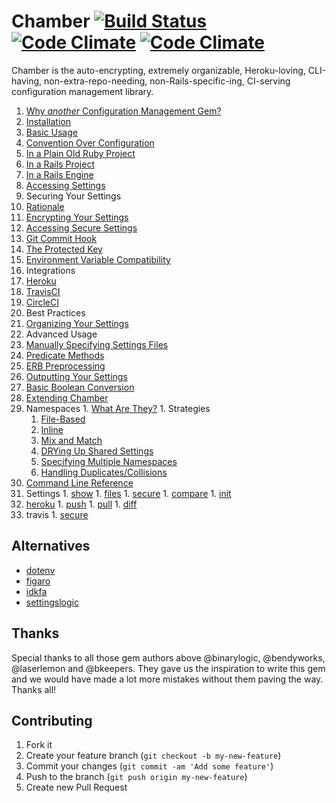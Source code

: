 # Chamber [![Build Status](https://travis-ci.org/thekompanee/chamber.png)](https://travis-ci.org/thekompanee/chamber) [![Code Climate](https://codeclimate.com/github/thekompanee/chamber.png)](https://codeclimate.com/github/thekompanee/chamber) [![Code Climate](https://codeclimate.com/github/thekompanee/chamber/coverage.png)](https://codeclimate.com/github/thekompanee/chamber)

Chamber is the auto-encrypting, extremely organizable, Heroku-loving, CLI-having,
non-extra-repo-needing, non-Rails-specific-ing, CI-serving configuration
management library.

1. [Why _another_ Configuration Management Gem?](https://github.com/thekompanee/chamber/wiki/Why-ANOTHER-Configuration-Management-Gem%3F)
1. [Installation](https://github.com/thekompanee/chamber/wiki/Installation)
  1. [Basic Usage](https://github.com/thekompanee/chamber/wiki/Basic-Usage)
  1. [Convention Over Configuration](https://github.com/thekompanee/chamber/wiki/Basic-Usage#convention-over-configuration)
  1. [In a Plain Old Ruby Project](https://github.com/thekompanee/chamber/wiki/Basic-Usage#in-a-plain-old-ruby-project)
  1. [In a Rails Project](https://github.com/thekompanee/chamber/wiki/Basic-Usage#in-a-rails-project)
  1. [In a Rails Engine](https://github.com/thekompanee/chamber/wiki/Basic-Usage#in-a-rails-engine)
1. [Accessing Settings](https://github.com/thekompanee/chamber/wiki/Accessing-Settings)
1. Securing Your Settings
  1. [Rationale](https://github.com/thekompanee/chamber/wiki/Rationale)
  1. [Encrypting Your Settings](https://github.com/thekompanee/chamber/wiki/Encrypting-Your-Settings)
  1. [Accessing Secure Settings](https://github.com/thekompanee/chamber/wiki/Accessing-Secure-Settings)
  1. [Git Commit Hook](https://github.com/thekompanee/chamber/wiki/Git-Commit-Hook)
  1. [The Protected Key]()
1. [Environment Variable Compatibility](https://github.com/thekompanee/chamber/wiki/Environment-Variable-Compatibility)
1. Integrations
  1. [Heroku](https://github.com/thekompanee/chamber/wiki/Heroku)
  1. [TravisCI](https://github.com/thekompanee/chamber/wiki/TravisCI)
  1. [CircleCI](https://github.com/thekompanee/chamber/wiki/CircleCI)
1. Best Practices
  1. [Organizing Your Settings](https://github.com/thekompanee/chamber/wiki/Organizing-Your-Settings)
1. Advanced Usage
  1. [Manually Specifying Settings Files](https://github.com/thekompanee/chamber/wiki/Manually-Specifying-Settings-Files)
  1. [Predicate Methods](https://github.com/thekompanee/chamber/wiki/Predicate-Methods)
  1. [ERB Preprocessing](https://github.com/thekompanee/chamber/wiki/ERB-Preprocessing)
  1. [Outputting Your Settings](https://github.com/thekompanee/chamber/wiki/Outputting-Your-Settings)
  1. [Basic Boolean Conversion](https://github.com/thekompanee/chamber/wiki/Basic-Boolean-Conversion)
  1. [Extending Chamber](https://github.com/thekompanee/chamber/wiki/Extending-Chamber)
  1. Namespaces
    1. [What Are They?](https://github.com/thekompanee/chamber/wiki/What-Are-Namespaces%3F)
    1. Strategies
      1. [File-Based](https://github.com/thekompanee/chamber/wiki/File-Based-Namespaces)
      1. [Inline](https://github.com/thekompanee/chamber/wiki/Inline-Namespaces)
      1. [Mix and Match](https://github.com/thekompanee/chamber/wiki/Mix-and-Match-Namespace-Strategies)
      1. [DRYing Up Shared Settings](https://github.com/thekompanee/chamber/wiki/DRYing-Up-Your-Shared-Settings)
      1. [Specifying Multiple Namespaces](https://github.com/thekompanee/chamber/wiki/Specifying-Multiple-Namespaces)
      1. [Handling Duplicates/Collisions](https://github.com/thekompanee/chamber/wiki/Handling-Duplicates-Collisions)
1. [Command Line Reference](https://github.com/thekompanee/chamber/wiki/Command-Line-Reference)
  1. Settings
    1. [show](https://github.com/thekompanee/chamber/wiki/CLI-show)
    1. [files](https://github.com/thekompanee/chamber/wiki/CLI-files)
    1. [secure](https://github.com/thekompanee/chamber/wiki/CLI-secure)
    1. [compare](https://github.com/thekompanee/chamber/wiki/CLI-compare)
    1. [init](https://github.com/thekompanee/chamber/wiki/CLI-init)
  1. [heroku](https://github.com/thekompanee/chamber/wiki/CLI-heroku)
    1. [push](https://github.com/thekompanee/chamber/wiki/CLI-heroku-push)
    1. [pull](https://github.com/thekompanee/chamber/wiki/CLI-heroku-pull)
    1. [diff](https://github.com/thekompanee/chamber/wiki/CLI-heroku-diff)
  1. travis
    1. [secure](https://github.com/thekompanee/chamber/wiki/CLI-travis-secure)

## Alternatives

* [dotenv](https://github.com/bkeepers/dotenv)
* [figaro](https://github.com/laserlemon/figaro)
* [idkfa](https://github.com/bendyworks/idkfa)
* [settingslogic](https://github.com/binarylogic/settingslogic)

## Thanks

Special thanks to all those gem authors above @binarylogic, @bendyworks,
@laserlemon and @bkeepers.  They gave us the inspiration to write this gem and
we would have made a lot more mistakes without them paving the way.  Thanks all!

## Contributing

1. Fork it
2. Create your feature branch (`git checkout -b my-new-feature`)
3. Commit your changes (`git commit -am 'Add some feature'`)
4. Push to the branch (`git push origin my-new-feature`)
5. Create new Pull Request
